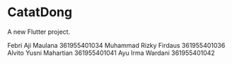 # CatatDong

A new Flutter project.

Febri Aji Maulana       361955401034
Muhammad Rizky Firdaus  361955401036
Alvito Yusni Mahartian  361955401041
Ayu Irma Wardani        361955401042
